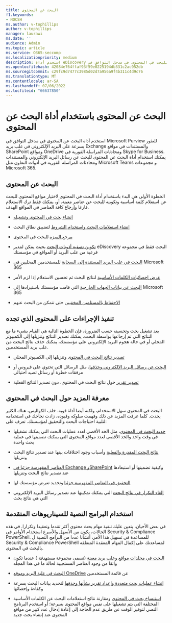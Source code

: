 ```yaml
---
title: البحث عن المحتوى
f1.keywords:
- NOCSH
ms.author: v-tophillips
author: v-tophillips
manager: laurawi
ms.date: ''
audience: Admin
ms.topic: article
ms.service: O365-seccomp
ms.localizationpriority: medium
description: استخدم أداة eDiscovery للبحث في المحتوى في مدخل التوافق في Microsoft Purview للعثور بسرعة على البريد الإلكتروني في علب بريد Exchange والمستندات في مواقع SharePoint ومواقع OneDrive ومحادثات المراسلة الفورية في Skype for Business.
ms.openlocfilehash: 42084e764ffaf93f59e0225194db331c2ac952db
ms.sourcegitcommit: c29fc9d7477c3985d02d7a956a9f4b311c4d9c76
ms.translationtype: MT
ms.contentlocale: ar-SA
ms.lasthandoff: 07/06/2022
ms.locfileid: "66637850"
---
```

# <a name="search-for-content-using-the-content-search-tool"></a>البحث عن المحتوى باستخدام أداة البحث عن المحتوى

استخدم أداة البحث عن المحتوى في مدخل التوافق في Microsoft Purview للعثور بسرعة على البريد الإلكتروني في علب بريد Exchange والمستندات في مواقع SharePoint ومواقع OneDrive ومحادثات المراسلة الفورية في Skype for Business. يمكنك استخدام أداة البحث عن المحتوى للبحث عن رسائل البريد الإلكتروني والمستندات ومحادثات المراسلة الفورية في أدوات التعاون مثل Microsoft Teams و مجموعات Microsoft 365.
  
## <a name="search-for-content"></a>البحث عن المحتوى

الخطوة الأولى هي البدء باستخدام أداة البحث في المحتوى لاختيار مواقع المحتوى للبحث عن استعلام كلمة أساسية وتكوينه للبحث عن عناصر معينة. أو، يمكنك فقط ترك الاستعلام فارغا وإرجاع كافة العناصر في المواقع الهدف.
  
- [إنشاء بحث في المحتوى وتشغيله](content-search.md)

- [إنشاء استعلامات البحث واستخدام الشروط](keyword-queries-and-search-conditions.md) لتضييق نطاق البحث

- [مرجع الميزة](content-search-reference.md) للبحث في المحتوى

- [تكوين تصفية أذونات البحث](permissions-filtering-for-content-search.md) بحيث يمكن لمدير eDiscovery البحث فقط في مجموعة فرعية من علب البريد أو المواقع في مؤسستك

- [البحث في علب البريد المستندة إلى السحابة](search-cloud-based-mailboxes-for-on-premises-users.md) للمستخدمين المحليين في Microsoft 365

- [عرض إحصائيات الكلمات الأساسية](view-keyword-statistics-for-content-search.md) لنتائج البحث ثم تحسين الاستعلام إذا لزم الأمر

- [البحث عن بيانات الجهات الخارجية](use-content-search-to-search-third-party-data-that-was-imported.md) التي قامت مؤسستك باستيرادها إلى Microsoft 365

- [الاحتفاظ بالمستلمين المخفيين](/exchange/policy-and-compliance/holds/preserve-bcc-recipients-and-group-members) حتى تتمكن من البحث عنهم

## <a name="perform-actions-on-content-you-find"></a>تنفيذ الإجراءات على المحتوى الذي تجده

بعد تشغيل بحث وتحسينه حسب الضرورة، فإن الخطوة التالية هي القيام بشيء ما مع النتائج التي تم إرجاعها بواسطة البحث. يمكنك تصدير النتائج وتنزيلها إلى الكمبيوتر المحلي أو في حالة هجوم البريد الإلكتروني على مؤسستك، يمكنك حذف نتائج البحث من علب بريد المستخدمين.
  
- [تصدير نتائج البحث في المحتوى](export-search-results.md) وتنزيلها إلى الكمبيوتر المحلي

- [البحث عن رسائل البريد الإلكتروني وحذفها](search-for-and-delete-messages-in-your-organization.md)، مثل الرسائل التي تحتوي على فيروس أو مرفقات خطرة أو رسائل تصيد احتيالي

- [تصدير تقرير](export-a-content-search-report.md) حول نتائج البحث في المحتوى، دون تصدير النتائج الفعلية

## <a name="learn-more-about-content-search"></a>معرفة المزيد حول البحث في المحتوى

البحث في المحتوى سهل الاستخدام، ولكنه أيضا أداة قوية. خلف الكواليس، هناك الكثير يحدث. كلما عرفت المزيد عن ذلك وفهمت سلوكه وقيوده، زادت نجاحك في استخدامه لتلبية احتياجات البحث والتحقيق لمؤسستك. تعرف على:
  
- [حدود البحث في المحتوى](limits-for-content-search.md)، مثل الحد الأقصى لعدد عمليات البحث التي يمكنك تشغيلها في وقت واحد والحد الأقصى لعدد مواقع المحتوى التي يمكنك تضمينها في عملية بحث واحدة

- [نتائج البحث المقدرة والفعلية](differences-between-estimated-and-actual-ediscovery-search-results.md) وأسباب وجود اختلافات بينها عند تصدير نتائج البحث وتنزيلها

- [العناصر المفهرسة جزئيا في Exchange وSharePoint](partially-indexed-items-in-content-search.md) وكيفية تضمينها أو استبعادها عند تصدير نتائج البحث وتنزيلها

- [التحقيق في العناصر المفهرسة جزئيا](investigating-partially-indexed-items-in-ediscovery.md) وتحديد تعرض مؤسستك لها

- [إلغاء التكرار في نتائج البحث](de-duplication-in-ediscovery-search-results.md) التي يمكنك تمكينها عند تصدير رسائل البريد الإلكتروني التي هي نتائج بحث

## <a name="use-scripts-for-advanced-scenarios"></a>استخدام البرامج النصية للسيناريوهات المتقدمة

في بعض الأحيان، يتعين عليك تنفيذ مهام بحث محتوى أكثر تقدما وتعقيدا وتكرارا. في هذه الحالات، يكون من الأسهل والأسرع استخدام الأوامر في Security & Compliance PowerShell. للمساعدة في تسهيل هذا الأمر، أنشأنا عددا من البرامج النصية ل Security & Compliance PowerShell لمساعدتك على إكمال المهام المعقدة المتعلقة بالبحث في المحتوى.

- [البحث في مجلدات مواقع وعلب بريد معينة](use-content-search-for-targeted-collections.md) (تسمى مجموعة  *مستهدفة* ) عندما تكون واثقا من وجود العناصر المستجيبة لحالة ما في هذا المجلد

- [البحث في علبة البريد وموقع OneDrive](search-the-mailbox-and-onedrive-for-business-for-a-list-of-users.md) عن قائمة المستخدمين

- [إنشاء عمليات بحث متعددة وإعداد تقرير بشأنها وحذفها](create-report-on-and-delete-multiple-content-searches.md) لتحديد بيانات البحث بسرعة وكفاءة وإحصائها

- [استنساخ بحث في المحتوى](clone-a-content-search.md) ومقارنة نتائج استعلامات البحث عن الكلمات الأساسية المختلفة التي يتم تشغيلها على نفس مواقع المحتوى بسرعة؛ أو استخدم البرنامج النصي لتوفير الوقت عن طريق عدم الحاجة إلى إعادة إدخال عدد كبير من مواقع المحتوى عند إنشاء بحث جديد
